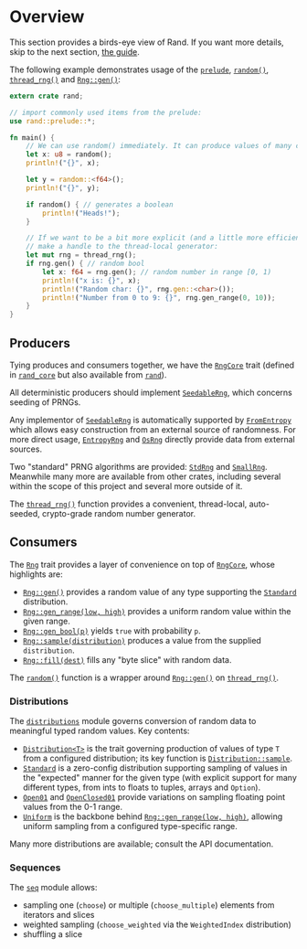 # Overview

This section provides a birds-eye view of Rand. If you want more details,
skip to the next section, [the guide](guide.md).

The following example demonstrates usage of the [`prelude`], [`random()`],
[`thread_rng()`] and [`Rng::gen()`]:

```rust
extern crate rand;

// import commonly used items from the prelude:
use rand::prelude::*;

fn main() {
    // We can use random() immediately. It can produce values of many common types:
    let x: u8 = random();
    println!("{}", x);

    let y = random::<f64>();
    println!("{}", y);

    if random() { // generates a boolean
        println!("Heads!");
    }

    // If we want to be a bit more explicit (and a little more efficient) we can
    // make a handle to the thread-local generator:
    let mut rng = thread_rng();
    if rng.gen() { // random bool
        let x: f64 = rng.gen(); // random number in range [0, 1)
        println!("x is: {}", x);
        println!("Random char: {}", rng.gen::<char>());
        println!("Number from 0 to 9: {}", rng.gen_range(0, 10));
    }
}
```

## Producers

Tying produces and consumers together, we have the [`RngCore`] trait
(defined in [`rand_core`] but also available from [`rand`]).

All deterministic producers should implement [`SeedableRng`], which concerns
seeding of PRNGs.

Any implementor of [`SeedableRng`] is automatically supported by [`FromEntropy`]
which allows easy construction from an external source of randomness. For more
direct usage, [`EntropyRng`] and [`OsRng`] directly provide data from external
sources.

Two "standard" PRNG algorithms are provided: [`StdRng`] and [`SmallRng`].
Meanwhile many more are available from other crates, including several within
the scope of this project and several more outside of it.

The [`thread_rng()`] function provides a convenient, thread-local, auto-seeded,
crypto-grade random number generator.

## Consumers

The [`Rng`] trait provides a layer of convenience on top of [`RngCore`], whose
highlights are:

-   [`Rng::gen()`] provides a random value of any type supporting the [`Standard`] distribution.
-   [`Rng::gen_range(low, high)`] provides a uniform random value within the given range.
-   [`Rng::gen_bool(p)`] yields `true` with probability `p`.
-   [`Rng::sample(distribution)`] produces a value from the supplied `distribution`.
-   [`Rng::fill(dest)`] fills any "byte slice" with random data.

The [`random()`] function is a wrapper around [`Rng::gen()`] on [`thread_rng()`].

### Distributions

The [`distributions`] module governs conversion of random data to meaningful typed
random values. Key contents:

-   [`Distribution<T>`] is the trait governing production of values of type `T`
    from a configured distribution; its key function is [`Distribution::sample`].
-   [`Standard`] is a zero-config distribution supporting sampling of values in
    the "expected" manner for the given type (with explicit support for many
    different types, from ints to floats to tuples, arrays and `Option`).
-   [`Open01`] and [`OpenClosed01`] provide variations on sampling floating point
    values from the 0-1 range.
-   [`Uniform`] is the backbone behind [`Rng::gen_range(low, high)`], allowing uniform sampling
    from a configured type-specific range.

Many more distributions are available; consult the API documentation.

### Sequences

The [`seq`] module allows:

-   sampling one (`choose`) or multiple (`choose_multiple`) elements from iterators and slices
-   weighted sampling (`choose_weighted` via the `WeightedIndex` distribution)
-   shuffling a slice

[`prelude`]: ../rand/rand/prelude/index.html
[`distributions`]: ../rand/rand/distributions/index.html
[`Rng::gen_range(low, high)`]: ../rand/rand/trait.Rng.html#method.gen_range
[`random()`]: ../rand/rand/fn.random.html
[`Rng::fill(dest)`]: ../rand/rand/trait.Rng.html#method.fill
[`Rng::gen_bool(p)`]: ../rand/rand/trait.Rng.html#method.gen_bool
[`Rng::gen()`]: ../rand/rand/trait.Rng.html#method.gen
[`Rng::shuffle`]: ../rand/rand/trait.Rng.html#method.shuffle
[`RngCore`]: ../rand/rand/trait.RngCore.html
[`Rng`]: ../rand/rand/trait.Rng.html
[`Rng::fill(dest)`]: ../rand/rand/trait.Rng.html#method.fill
[`Rng::sample(distribution)`]: ../rand/rand/trait.Rng.html#method.sample
[`SeedableRng`]: ../rand/rand/trait.SeedableRng.html
[`seq`]: ../rand/rand/seq/index.html
[`SmallRng`]: ../rand/rand/rngs/struct.SmallRng.html
[`StdRng`]: ../rand/rand/rngs/struct.StdRng.html
[`thread_rng()`]: ../rand/rand/fn.thread_rng.html
[`Standard`]: ../rand/rand/distributions/struct.Standard.html
[`Uniform`]: ../rand/rand/distributions/struct.Uniform.html
[`rand`]: https://crates.io/crates/rand
[`rand_core`]: https://crates.io/crates/rand_core
[`FromEntropy`]: ../rand/rand/trait.FromEntropy.html
[`EntropyRng`]: ../rand/rand/rngs/struct.EntropyRng.html
[`Distribution<T>`]: ../rand/rand/distributions/trait.Distribution.html
[`Distribution::sample`]: ../rand/rand/distributions/trait.Distribution.html#tymethod.sample
[`Open01`]: ../rand/rand/distributions/struct.Open01.html
[`OpenClosed01`]: ../rand/rand/distributions/struct.OpenClosed01.html
[`OsRng`]: ../rand/rand/rngs/struct.OsRng.html
